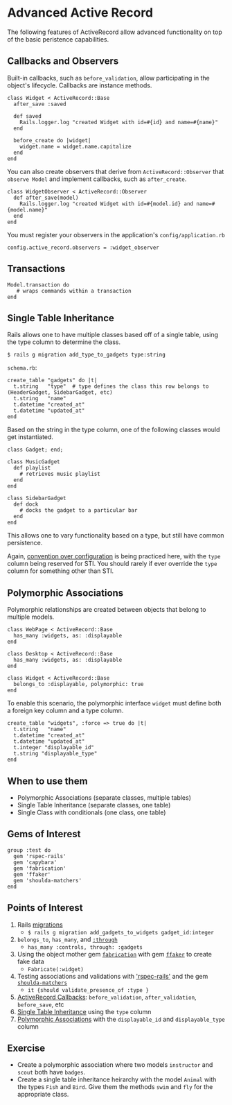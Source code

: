 Advanced Active Record
======================

The following features of ActiveRecord allow advanced functionality on top of the basic peristence capabilities.

Callbacks and Observers
-----------------------

Built-in callbacks, such as `before_validation`, allow participating in the object's lifecycle. Callbacks are instance methods.

    class Widget < ActiveRecord::Base
      after_save :saved

      def saved
        Rails.logger.log "created Widget with id=#{id} and name=#{name}"
      end

      before_create do |widget|
        widget.name = widget.name.capitalize
      end
    end

You can also create observers that derive from `ActiveRecord::Observer` that `observe Model` and implement callbacks, such as `after_create`.

    class WidgetObserver < ActiveRecord::Observer
      def after_save(model)
        Rails.logger.log "created Widget with id=#{model.id} and name=#{model.name}"
      end
    end

You must register your observers in the application's `config/application.rb`

    config.active_record.observers = :widget_observer

Transactions
------------

    Model.transaction do
       # wraps commands within a transaction
    end

Single Table Inheritance
------------------------

Rails allows one to have multiple classes based off of a single table, using the type column to determine the class.

    $ rails g migration add_type_to_gadgets type:string

`schema.rb`:

    create_table "gadgets" do |t|
      t.string   "type"  # type defines the class this row belongs to (HeaderGadget, SidebarGadget, etc)
      t.string   "name"
      t.datetime "created_at"
      t.datetime "updated_at"
    end

Based on the string in the type column, one of the following classes would get instantiated.

    class Gadget; end;

    class MusicGadget
      def playlist
        # retrieves music playlist
      end
    end

    class SidebarGadget
      def dock
        # docks the gadget to a particular bar
      end
    end

This allows one to vary functionality based on a type, but still have common persistence.

Again, [convention over configuration](http://en.wikipedia.org/wiki/Convention_over_configuration) is being practiced here, with the `type` column being reserved for STI. You should rarely if ever override the `type` column for something other than STI.

Polymorphic Associations
------------------------

Polymorphic relationships are created between objects that belong to multiple models.

    class WebPage < ActiveRecord::Base
      has_many :widgets, as: :displayable
    end

    class Desktop < ActiveRecord::Base
      has_many :widgets, as: :displayable
    end

    class Widget < ActiveRecord::Base
      belongs_to :displayable, polymorphic: true
    end

To enable this scenario, the polymorphic interface `widget` must define both a foreign key column and a type column.

    create_table "widgets", :force => true do |t|
      t.string   "name"
      t.datetime "created_at"
      t.datetime "updated_at"
      t.integer "displayable_id"
      t.string "displayable_type"
    end

When to use them
----------------

* Polymorphic Associations (separate classes, multiple tables)
* Single Table Inheritance (separate classes, one table)
* Single Class with conditionals (one class, one table)

Gems of Interest
----------------

    group :test do
      gem 'rspec-rails'
      gem 'capybara'
      gem 'fabrication'
      gem 'ffaker'
      gem 'shoulda-matchers'
    end

Points of Interest
-----------------

1. Rails [migrations](http://guides.rubyonrails.org/migrations.html)
    - `$ rails g migration add_gadgets_to_widgets gadget_id:integer`
2. `belongs_to`, `has_many`, and [`:through`](http://api.rubyonrails.org/classes/ActiveRecord/Associations/ClassMethods.html)
    - `has_many :controls, through: :gadgets`
3. Using the object mother gem [`fabrication`](http://fabricationgem.org/) with gem [`ffaker`](https://github.com/EmmanuelOga/ffaker) to create fake data
    - `Fabricate(:widget)`
4. Testing associations and validations with ['rspec-rails'](https://github.com/dchelimsky/rspec-rails) and the gem [`shoulda-matchers`](https://github.com/thoughtbot/shoulda-matchers)
    -  `it {should validate_presence_of :type } `
5. [ActiveRecord Callbacks](http://api.rubyonrails.org/classes/ActiveRecord/Callbacks.html): `before_validation`, `after_validation`, `before_save`, etc
6. [Single Table Inheritance](http://code.alexreisner.com/articles/single-table-inheritance-in-rails.html) using the `type` column
7. [Polymorphic Associations](http://railscasts.com/episodes/154-polymorphic-association) with the `displayable_id` and `displayable_type` column

Exercise
--------

- Create a polymorphic association where two models `instructor` and `scout` both have `badges`.
- Create a single table inheritance heirarchy with the model `Animal` with the types `Fish` and `Bird`. Give them the methods `swim` and `fly` for the appropriate class.
